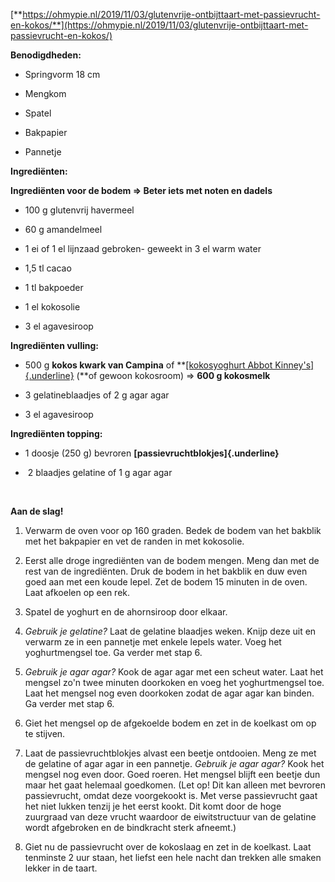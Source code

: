 [**https://ohmypie.nl/2019/11/03/glutenvrije-ontbijttaart-met-passievrucht-en-kokos/**](https://ohmypie.nl/2019/11/03/glutenvrije-ontbijttaart-met-passievrucht-en-kokos/)

**Benodigdheden:**

-   Springvorm 18 cm

-   Mengkom

-   Spatel

-   Bakpapier

-   Pannetje

**Ingrediënten:**

**Ingrediënten voor de bodem =\> Beter iets met noten en dadels**

-   100 g glutenvrij havermeel

-   60 g amandelmeel

-   1 ei of 1 el lijnzaad gebroken- geweekt in 3 el warm water

-   1,5 tl cacao

-   1 tl bakpoeder

-   1 el kokosolie

-   3 el agavesiroop

**Ingrediënten vulling:**

-   500 g **kokos kwark van Campina** of **[[kokosyoghurt Abbot
    Kinney's]{.underline}](https://www.abbotkinneys.com/) (**of gewoon
    kokosroom) =\> **600 g kokosmelk**

-   3 gelatineblaadjes of 2 g agar agar

-   3 el agavesiroop

**Ingrediënten topping:**

-   1 doosje (250 g) bevroren **[passievruchtblokjes]{.underline}**

-    2 blaadjes gelatine of 1 g agar agar

 

**Aan de slag!**

1.  Verwarm de oven voor op 160 graden. Bedek de bodem van het bakblik
    met het bakpapier en vet de randen in met kokosolie.

2.  Eerst alle droge ingrediënten van de bodem mengen. Meng dan met de
    rest van de ingrediënten. Druk de bodem in het bakblik en duw even
    goed aan met een koude lepel. Zet de bodem 15 minuten in de oven.
    Laat afkoelen op een rek.

3.  Spatel de yoghurt en de ahornsiroop door elkaar.

4.  *Gebruik je gelatine?* Laat de gelatine blaadjes weken. Knijp deze
    uit en verwarm ze in een pannetje met enkele lepels water. Voeg het
    yoghurtmengsel toe. Ga verder met stap 6.

5.  *Gebruik je agar agar?* Kook de agar agar met een scheut water. Laat
    het mengsel zo'n twee minuten doorkoken en voeg het yoghurtmengsel
    toe. Laat het mengsel nog even doorkoken zodat de agar agar kan
    binden. Ga verder met stap 6.

6.  Giet het mengsel op de afgekoelde bodem en zet in de koelkast om op
    te stijven.

7.  Laat de passievruchtblokjes alvast een beetje ontdooien. Meng ze met
    de gelatine of agar agar in een pannetje. *Gebruik je agar agar?*
    Kook het mengsel nog even door. Goed roeren. Het mengsel blijft een
    beetje dun maar het gaat helemaal goedkomen. (Let op! Dit kan alleen
    met bevroren passievrucht, omdat deze voorgekookt is. Met verse
    passievrucht gaat het niet lukken tenzij je het eerst kookt. Dit
    komt door de hoge zuurgraad van deze vrucht waardoor de
    eiwitstructuur van de gelatine wordt afgebroken en de bindkracht
    sterk afneemt.)

8.  Giet nu de passievrucht over de kokoslaag en zet in de koelkast.
    Laat tenminste 2 uur staan, het liefst een hele nacht dan trekken
    alle smaken lekker in de taart.
